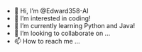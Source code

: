 - 👋 Hi, I’m @Edward358-AI
- 👀 I’m interested in coding!
- 🌱 I’m currently learning Python and Java!
- 💞️ I’m looking to collaborate on ...
- 📫 How to reach me ...

<!---
Edward358-AI/Edward358-AI is a ✨ special ✨ repository because its `README.md` (this file) appears on your GitHub profile.
You can click the Preview link to take a look at your changes.
--->
